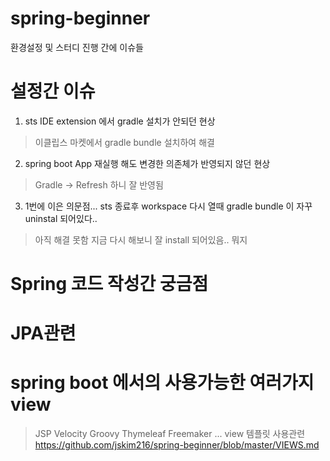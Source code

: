 # spring-beginner

환경설정 및 스터디 진행 간에 이슈들

# 설정간 이슈
1. sts IDE extension 에서 gradle 설치가 안되던 현상
  > 이클립스 마켓에서 gradle bundle 설치하여 해결

2. spring boot App 재실행 해도 변경한 의존체가 반영되지 않던 현상
  > Gradle -> Refresh 하니 잘 반영됨

3. 1번에 이은 의문점... sts 종료후 workspace 다시 열때 gradle bundle 이 자꾸 uninstal 되어있다..
  > 아직 해결 못함
  > 지금 다시 해보니 잘 install 되어있음.. 뭐지



# Spring 코드 작성간 궁금점




# JPA관련


# spring boot 에서의 사용가능한 여러가지 view 
  > JSP
  > Velocity
  > Groovy
  > Thymeleaf
  > Freemaker
  ...
view 템플릿 사용관련  https://github.com/jskim216/spring-beginner/blob/master/VIEWS.md
